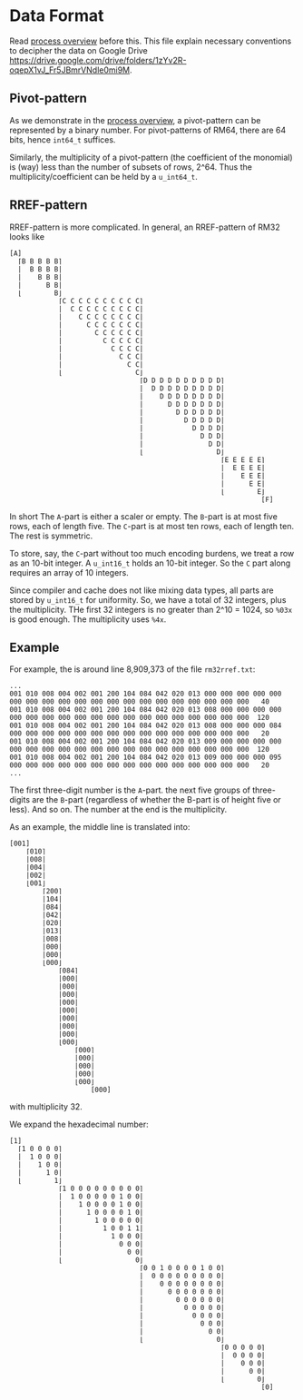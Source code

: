 
# Data Format

Read [process overview](process.md) before this.
This file explain necessary conventions to decipher the data on Google Drive
<https://drive.google.com/drive/folders/1zYv2R-oqepX1vJ_Fr5JBmrVNdle0mi9M>.

## Pivot-pattern

As we demonstrate in the [process overview](process.md),
a pivot-pattern can be represented by a binary number.
For pivot-patterns of RM64, there are 64 bits, hence `int64_t` suffices.

Similarly, the multiplicity of a pivot-pattern (the coefficient of the monomial)
is (way) less than the number of subsets of rows, 2^64.
Thus the multiplicity/coefficient can be held by a `u_int64_t`.

## RREF-pattern

RREF-pattern is more complicated.
In general, an RREF-pattern of RM32 looks like

```text
[A]
  ⌈B B B B B⌉
  |  B B B B|
  |    B B B|
  |      B B|
  ⌊        B⌋
            ⌈C C C C C C C C C C⌉
            |  C C C C C C C C C|
            |    C C C C C C C C|
            |      C C C C C C C|
            |        C C C C C C|
            |          C C C C C|
            |            C C C C|
            |              C C C|
            |                C C|
            ⌊                  C⌋
                                ⌈D D D D D D D D D D⌉
                                |  D D D D D D D D D|
                                |    D D D D D D D D|
                                |      D D D D D D D|
                                |        D D D D D D|
                                |          D D D D D|
                                |            D D D D|
                                |              D D D|
                                |                D D|
                                ⌊                  D⌋
                                                    ⌈E E E E E⌉
                                                    |  E E E E|
                                                    |    E E E|
                                                    |      E E|
                                                    ⌊        E⌋
                                                              [F]
```

In short
The `A`-part is either a scaler or empty.
The `B`-part is at most five rows, each of length five.
The `C`-part is at most ten rows, each of length ten.
The rest is symmetric.

To store, say, the `C`-part without too much encoding burdens,
we treat a row as an 10-bit integer.
A `u_int16_t` holds an 10-bit integer.
So the `C` part along requires an array of 10 integers.

Since compiler and cache does not like mixing data types,
all parts are stored by `u_int16_t` for uniformity.
So, we have a total of 32 integers, plus the multiplicity.
THe first 32 integers is no greater than 2^10 = 1024, so `%03x` is good enough.
The multiplicity uses `%4x`.

## Example

For example, the is around line 8,909,373 of the file `rm32rref.txt`:

```text
...
001 010 008 004 002 001 200 104 084 042 020 013 000 000 000 000 000 000 000 000 000 000 000 000 000 000 000 000 000 000 000 000   40
001 010 008 004 002 001 200 104 084 042 020 013 008 000 000 000 000 000 000 000 000 000 000 000 000 000 000 000 000 000 000 000  120
001 010 008 004 002 001 200 104 084 042 020 013 008 000 000 000 084 000 000 000 000 000 000 000 000 000 000 000 000 000 000 000   20
001 010 008 004 002 001 200 104 084 042 020 013 009 000 000 000 000 000 000 000 000 000 000 000 000 000 000 000 000 000 000 000  120
001 010 008 004 002 001 200 104 084 042 020 013 009 000 000 000 095 000 000 000 000 000 000 000 000 000 000 000 000 000 000 000   20
...
```

The first three-digit number is the `A`-part.
the next five groups of three-digits are the `B`-part
(regardless of whether the B-part is of height five or less).
And so on.
The number at the end is the multiplicity.

As an example, the middle line is translated into:

```text
[001]
    ⌈010⌉
    |008|
    |004|
    |002|
    ⌊001⌋
        ⌈200⌉
        |104|
        |084|
        |042|
        |020|
        |013|
        |008|
        |000|
        |000|
        ⌊000⌋
            ⌈084⌉
            |000|
            |000|
            |000|
            |000|
            |000|
            |000|
            |000|
            |000|
            ⌊000⌋
                ⌈000⌉
                |000|
                |000|
                |000|
                ⌊000⌋
                    [000]
```

with multiplicity 32.

We expand the hexadecimal number:

```text
[1]
  ⌈1 0 0 0 0⌉
  |  1 0 0 0|
  |    1 0 0|
  |      1 0|
  ⌊        1⌋
            ⌈1 0 0 0 0 0 0 0 0 0⌉
            |  1 0 0 0 0 0 1 0 0|
            |    1 0 0 0 0 1 0 0|
            |      1 0 0 0 0 1 0|
            |        1 0 0 0 0 0|
            |          1 0 0 1 1|
            |            1 0 0 0|
            |              0 0 0|
            |                0 0|
            ⌊                  0⌋
                                ⌈0 0 1 0 0 0 0 1 0 0⌉
                                |  0 0 0 0 0 0 0 0 0|
                                |    0 0 0 0 0 0 0 0|
                                |      0 0 0 0 0 0 0|
                                |        0 0 0 0 0 0|
                                |          0 0 0 0 0|
                                |            0 0 0 0|
                                |              0 0 0|
                                |                0 0|
                                ⌊                  0⌋
                                                    ⌈0 0 0 0 0⌉
                                                    |  0 0 0 0|
                                                    |    0 0 0|
                                                    |      0 0|
                                                    ⌊        0⌋
                                                              [0]
```
